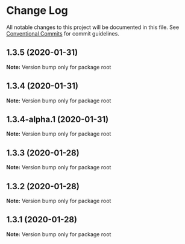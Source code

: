 # Change Log

All notable changes to this project will be documented in this file.
See [Conventional Commits](https://conventionalcommits.org) for commit guidelines.

## 1.3.5 (2020-01-31)

**Note:** Version bump only for package root





## 1.3.4 (2020-01-31)

**Note:** Version bump only for package root





## 1.3.4-alpha.1 (2020-01-31)

**Note:** Version bump only for package root





## 1.3.3 (2020-01-28)

**Note:** Version bump only for package root





## 1.3.2 (2020-01-28)

**Note:** Version bump only for package root





## 1.3.1 (2020-01-28)

**Note:** Version bump only for package root
